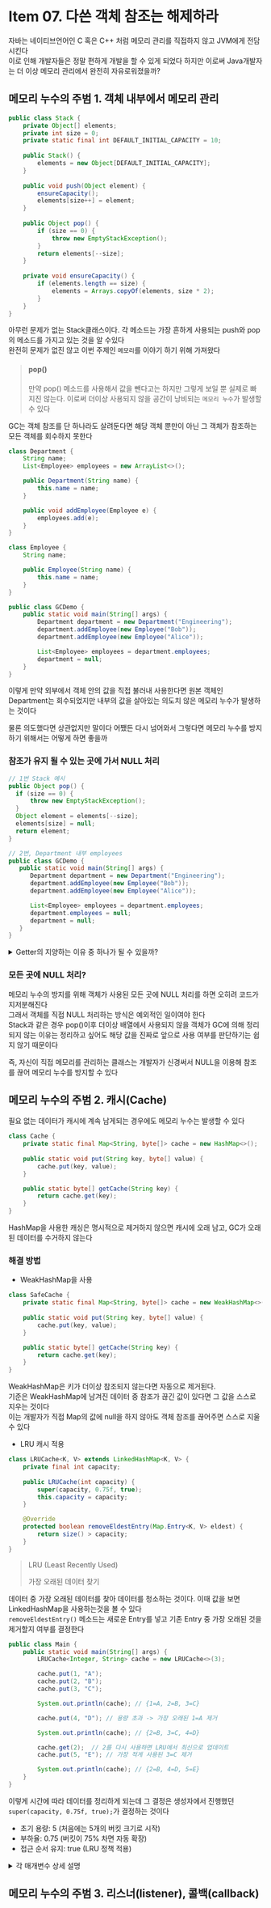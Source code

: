 # Item 07. 다쓴 객체 참조는 해제하라

자바는 네이티브언어인 C 혹은 C++ 처럼 메모리 관리를 직접하지 않고 JVM에게 전담시킨다<br/>
이로 인해 개발자들은 정말 편하게 개발을 할 수 있게 되었다 하지만 이로써 Java개발자는 더 이상 메모리 관리에서 완전히 자유로워졌을까?

## 메모리 누수의 주범 1. 객체 내부에서 메모리 관리
```java
public class Stack {
    private Object[] elements;
    private int size = 0;
    private static final int DEFAULT_INITIAL_CAPACITY = 10;
    
    public Stack() {
        elements = new Object[DEFAULT_INITIAL_CAPACITY];
    }
    
    public void push(Object element) {
        ensureCapacity();
        elements[size++] = element;
    }
    
    public Object pop() {
        if (size == 0) {
            throw new EmptyStackException();
        }
        return elements[--size];
    }
    
    private void ensureCapacity() {
        if (elements.length == size) {
            elements = Arrays.copyOf(elements, size * 2);
        }
    }
}
```
아무런 문제가 없는 Stack클래스이다. 각 메소드는 가장 흔하게 사용되는 push와 pop의 메소드를 가지고 있는 것을 알 수있다<br/>
완전히 문제가 없진 않고 이번 주제인 `메모리`를 이야기 하기 위해 가져왔다

> #### pop()
> 만약 pop() 메소드를 사용해서 값을 뺀다고는 하지만 그렇게 보일 뿐 실제로 빠지진 않는다. 이로써 더이상 사용되지 않을 공간이 낭비되는 `메모리 누수`가 발생할 수 있다

GC는 객체 참조를 단 하나라도 살려둔다면 해당 객체 뿐만이 아닌 그 객체가 참조하는 모든 객체를 회수하지 못한다
```java
class Department {
    String name;
    List<Employee> employees = new ArrayList<>();

    public Department(String name) {
        this.name = name;
    }

    public void addEmployee(Employee e) {
        employees.add(e);
    }
}

class Employee {
    String name;

    public Employee(String name) {
        this.name = name;
    }
}

public class GCDemo {
    public static void main(String[] args) {
        Department department = new Department("Engineering");
        department.addEmployee(new Employee("Bob"));
        department.addEmployee(new Employee("Alice"));

        List<Employee> employees = department.employees;
        department = null;
    }
}
```
이렇게 만약 외부에서 객체 안의 값을 직접 불러내 사용한다면 원본 객체인 Department는 회수되었지만 내부의 값을 살아있는 의도치 않은 메모리 누수가 발생하는 것이다

물론 의도했다면 상관없지만 말이다 어쨌든 다시 넘어와서 그렇다면 메모리 누수를 방지하기 위해서는 어떻게 하면 좋을까

### 참조가 유지 될 수 있는 곳에 가서 NULL 처리
```java
// 1번 Stack 예시
public Object pop() {
  if (size == 0) {
      throw new EmptyStackException();
  }
  Object element = elements[--size];
  elements[size] = null;
  return element;
}
```
```java
// 2번, Department 내부 employees
public class GCDemo {
   public static void main(String[] args) {
      Department department = new Department("Engineering");
      department.addEmployee(new Employee("Bob"));
      department.addEmployee(new Employee("Alice"));

      List<Employee> employees = department.employees;
      department.employees = null;
      department = null;
   }
}
```

<details>
   <summary>Getter의 지양하는 이유 중 하나가 될 수 있을까?</summary>

우리가 객체 지향에 대해서 공부를 하다보면 Setter는 물론이고 Getter마저도 지양하자고 주장하는 경우를 많이 볼 수 있다<br/>

### 그이유가 뭘까?
우선 가볍게 생각하면 객체 지향의 특징 중 하나인 캡슐화를 지키기 위해서이다. 캡슐화는 `데이터를 숨기고 행동을 특정하여 접근하도록 하게 한다` 이다. <br/>
- 객체 지향보다는 절차 지향에 가까워질수 있다.
- 외부에서 값을 마냥 바꾼다면 해당 객체의 데이터는 보호 될 수 없다

그래서 우리는 Getter를 최대한 지양하고자 하는데 이번 Item에서 문득 든 생각이 이는 메모리의 누수 또한 방지할 수 있겠다라는 생각이였다<br/>
앞서 해당 객체에서 값을 꺼내가서 외부에서 받아갈때 메모리 누수가 될 이유 중 하나가 될 수 있다고 했는데 getter가 딱 자신의 값을 내주는 용도라는 생각이 들었기 때문이다.<br/>

그래서 나는 애초에 getter를 없애고 스스로 일을 하게 한다면 외부에서는 해당 객체의 값만 null 처리해도 메모리 누수의 걱정이 반으로 줄어들 것이라는 생각이 들었다<br/>
그럼 메모리 누수는 해당 객체 내부에서만 신경을 쓰면 되고 이는 사용된 모든 코드를 확인하는 것보다 훨씬 더 간단하다고 생각한다
</details>

### 모든 곳에 NULL 처리?

메모리 누수의 방지를 위해 객체가 사용된 모든 곳에 NULL 처리를 하면 오히려 코드가 지저분해진다 <br/> 그래서 객체를 직접 NULL 처리하는 방식은 예외적인 일이여야 한다 <br/>
Stack과 같은 경우 pop()이후 더이상 배열에서 사용되지 않을 객체가 GC에 의해 정리되지 않는 이유는 정리하고 싶어도 해당 값을 진짜로 앞으로 사용 여부를 판단하기는 쉽지 않기 때문이다

즉, 자신이 직접 메모리를 관리하는 클래스는 개발자가 신경써서 NULL을 이용해 참조를 끊어 메모리 누수를 방지할 수 있다

## 메모리 누수의 주범 2. 캐시(Cache)

필요 없는 데이터가 캐시에 계속 남게되는 경우에도 메모리 누수는 발생할 수 있다 

```java
class Cache {
    private static final Map<String, byte[]> cache = new HashMap<>();
    
    public static void put(String key, byte[] value) {
        cache.put(key, value);
    }

    public static byte[] getCache(String key) {
        return cache.get(key);
    }
}
```
HashMap을 사용한 캐싱은 명시적으로 제거하지 않으면 캐시에 오래 남고, GC가 오래된 데이터를 수거하지 않는다

### 해결 방법

- WeakHashMap을 사용
```java
class SafeCache {
    private static final Map<String, byte[]> cache = new WeakHashMap<>();
    
    public static void put(String key, byte[] value) {
        cache.put(key, value);
    }

    public static byte[] getCache(String key) {
        return cache.get(key);
    }
}
```
WeakHashMap은 키가 더이상 참조되지 않는다면 자동으로 제거된다.<br/>
기준은 WeakHashMap에 남겨진 데이터 중 참조가 끊긴 값이 있다면 그 값을 스스로 지우는 것이다<br/>
이는 개발자가 직접 Map의 값에 null을 하지 않아도 객체 참조를 끊어주면 스스로 지울 수 있다

- LRU 캐시 적용
```java
class LRUCache<K, V> extends LinkedHashMap<K, V> {
    private final int capacity;
    
    public LRUCache(int capacity) {
        super(capacity, 0.75f, true);
        this.capacity = capacity;
    }

    @Override
    protected boolean removeEldestEntry(Map.Entry<K, V> eldest) {
        return size() > capacity;
    }
}
```
> LRU (Least Recently Used)
> 
> 가장 오래된 데이터 찾기 

데이터 중 가장 오래된 데이터를 찾아 데이터를 청소하는 것이다. 이때 값을 보면 LinkedHashMap을 사용하는것을 볼 수 있다<br/>
`removeEldestEntry()` 메소드는 새로운 Entry를 넣고 기존 Entry 중 가장 오래된 것을 제거할지 여부를 결정한다 
```java
public class Main {
    public static void main(String[] args) {
        LRUCache<Integer, String> cache = new LRUCache<>(3);

        cache.put(1, "A");
        cache.put(2, "B");
        cache.put(3, "C");

        System.out.println(cache); // {1=A, 2=B, 3=C}

        cache.put(4, "D"); // 용량 초과 -> 가장 오래된 1=A 제거

        System.out.println(cache); // {2=B, 3=C, 4=D}

        cache.get(2);  // 2를 다시 사용하면 LRU에서 최신으로 업데이트
        cache.put(5, "E"); // 가장 적게 사용된 3=C 제거

        System.out.println(cache); // {2=B, 4=D, 5=E}
    }
}
```
이렇게 시간에 따라 데이터를 정리하게 되는데 그 결정은 생성자에서 진행했던 `super(capacity, 0.75f, true);`가 결정하는 것이다<br/>
- 초기 용량: 5 (처음에는 5개의 버킷 크기로 시작)
- 부하율: 0.75 (버킷이 75% 차면 자동 확장)
- 접근 순서 유지: true (LRU 정책 적용)
<details>
    <summary>각 매개변수 상세 설명</summary>

- 첫번째 매개 변수 : initialCapacity
    - 초기 용량
- 두번째 매개 변수 : loadFactor
    - 부하율 : 해시 테이블의 버킷이 얼마나 차면 크기를 늘릴지 결정 ( % 단위 )
    - 크기를 늘릴땐 2배씩 증가시킨다
- 세번째 매개 변수 : accessOrder
    - 접근 순서 유지 여부
    - false : 삽입된 순서대로 값을 유지한다
    - true : LRU를 적용하여 순서를 유지한다
        - get() 또는 put()을 호출할 때 가장 최근에 사용된 항목이 마지막으로 이동한다.
</details>


## 메모리 누수의 주범 3. 리스너(listener), 콜백(callback)
